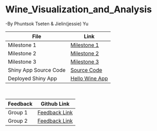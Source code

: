 # Wine_Visualization_and_Analysis
-By Phuntsok Tseten & Jielin(jessie) Yu

| File | Link |
|---|---|
| Milestone 1 | [Milestone 1](https://github.com/UBC-MDS/Wine_Visualization_and_Analysis_Phuntsok_Jessie/blob/master/doc/Proposal.md) |
| Milestone 2 | [Milestone 2](https://github.com/UBC-MDS/Wine_Visualization_and_Analysis_Phuntsok_Jessie/blob/master/doc/milestone2.md) |
| Milestone 3 | [Milestone 3](https://github.com/UBC-MDS/Wine_Visualization_and_Analysis_Phuntsok_Jessie/blob/master/milestone3.md) |
| Shiny App Source Code | [Source Code](https://github.com/UBC-MDS/Wine_Visualization_and_Analysis_Phuntsok_Jessie/blob/master/app.R) |
| Deployed Shiny App | [Hello Wine App](https://phuntsok-jessie-wine.shinyapps.io/Wine_Analysis-and-Vissualization/) |
<br>

| Feedback | Github Link |
|---|---|
| Group 1| [Feedback Link](https://github.com/UBC-MDS/mental-health-analysis-and-app) |
| Group 2 | [Feedback Link](https://github.com/UBC-MDS/Marshall_violent_crimes) |
